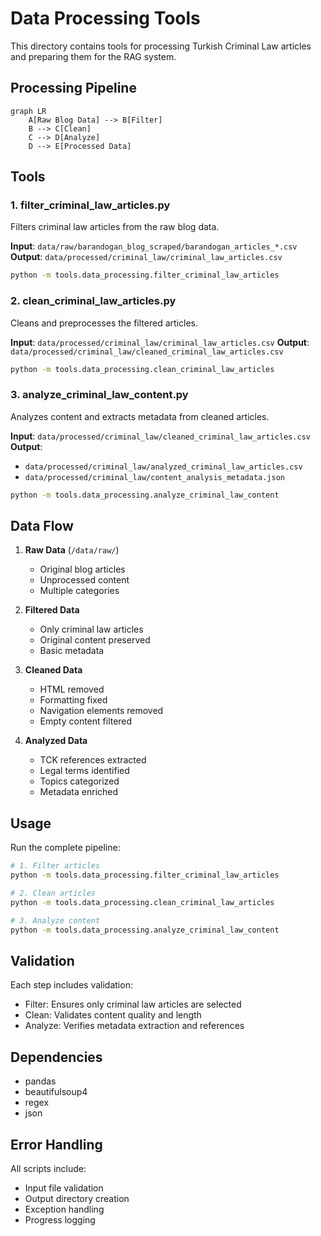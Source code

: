 # Data Processing Tools

This directory contains tools for processing Turkish Criminal Law articles and preparing them for the RAG system.

## Processing Pipeline

```mermaid
graph LR
    A[Raw Blog Data] --> B[Filter]
    B --> C[Clean]
    C --> D[Analyze]
    D --> E[Processed Data]
```

## Tools

### 1. filter_criminal_law_articles.py

Filters criminal law articles from the raw blog data.

**Input**: `data/raw/barandogan_blog_scraped/barandogan_articles_*.csv`
**Output**: `data/processed/criminal_law/criminal_law_articles.csv`

```bash
python -m tools.data_processing.filter_criminal_law_articles
```

### 2. clean_criminal_law_articles.py

Cleans and preprocesses the filtered articles.

**Input**: `data/processed/criminal_law/criminal_law_articles.csv`
**Output**: `data/processed/criminal_law/cleaned_criminal_law_articles.csv`

```bash
python -m tools.data_processing.clean_criminal_law_articles
```

### 3. analyze_criminal_law_content.py

Analyzes content and extracts metadata from cleaned articles.

**Input**: `data/processed/criminal_law/cleaned_criminal_law_articles.csv`
**Output**:

- `data/processed/criminal_law/analyzed_criminal_law_articles.csv`
- `data/processed/criminal_law/content_analysis_metadata.json`

```bash
python -m tools.data_processing.analyze_criminal_law_content
```

## Data Flow

1. **Raw Data** (`/data/raw/`)

   - Original blog articles
   - Unprocessed content
   - Multiple categories

2. **Filtered Data**

   - Only criminal law articles
   - Original content preserved
   - Basic metadata

3. **Cleaned Data**

   - HTML removed
   - Formatting fixed
   - Navigation elements removed
   - Empty content filtered

4. **Analyzed Data**
   - TCK references extracted
   - Legal terms identified
   - Topics categorized
   - Metadata enriched

## Usage

Run the complete pipeline:

```bash
# 1. Filter articles
python -m tools.data_processing.filter_criminal_law_articles

# 2. Clean articles
python -m tools.data_processing.clean_criminal_law_articles

# 3. Analyze content
python -m tools.data_processing.analyze_criminal_law_content
```

## Validation

Each step includes validation:

- Filter: Ensures only criminal law articles are selected
- Clean: Validates content quality and length
- Analyze: Verifies metadata extraction and references

## Dependencies

- pandas
- beautifulsoup4
- regex
- json

## Error Handling

All scripts include:

- Input file validation
- Output directory creation
- Exception handling
- Progress logging
